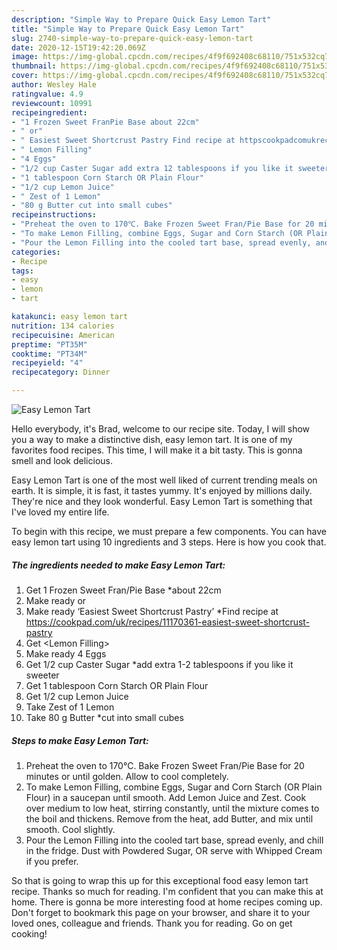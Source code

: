 ```yaml
---
description: "Simple Way to Prepare Quick Easy Lemon Tart"
title: "Simple Way to Prepare Quick Easy Lemon Tart"
slug: 2740-simple-way-to-prepare-quick-easy-lemon-tart
date: 2020-12-15T19:42:20.069Z
image: https://img-global.cpcdn.com/recipes/4f9f692408c68110/751x532cq70/easy-lemon-tart-recipe-main-photo.jpg
thumbnail: https://img-global.cpcdn.com/recipes/4f9f692408c68110/751x532cq70/easy-lemon-tart-recipe-main-photo.jpg
cover: https://img-global.cpcdn.com/recipes/4f9f692408c68110/751x532cq70/easy-lemon-tart-recipe-main-photo.jpg
author: Wesley Hale
ratingvalue: 4.9
reviewcount: 10991
recipeingredient:
- "1 Frozen Sweet FranPie Base about 22cm"
- " or"
- " Easiest Sweet Shortcrust Pastry Find recipe at httpscookpadcomukrecipes11170361easiestsweetshortcrustpastry"
- " Lemon Filling"
- "4 Eggs"
- "1/2 cup Caster Sugar add extra 12 tablespoons if you like it sweeter"
- "1 tablespoon Corn Starch OR Plain Flour"
- "1/2 cup Lemon Juice"
- " Zest of 1 Lemon"
- "80 g Butter cut into small cubes"
recipeinstructions:
- "Preheat the oven to 170℃. Bake Frozen Sweet Fran/Pie Base for 20 minutes or until golden. Allow to cool completely."
- "To make Lemon Filling, combine Eggs, Sugar and Corn Starch (OR Plain Flour) in a saucepan until smooth. Add Lemon Juice and Zest. Cook over medium to low heat, stirring constantly, until the mixture comes to the boil and thickens. Remove from the heat, add Butter, and mix until smooth. Cool slightly."
- "Pour the Lemon Filling into the cooled tart base, spread evenly, and chill in the fridge. Dust with Powdered Sugar, OR serve with Whipped Cream if you prefer."
categories:
- Recipe
tags:
- easy
- lemon
- tart

katakunci: easy lemon tart 
nutrition: 134 calories
recipecuisine: American
preptime: "PT35M"
cooktime: "PT34M"
recipeyield: "4"
recipecategory: Dinner

---
```



![Easy Lemon Tart](https://img-global.cpcdn.com/recipes/4f9f692408c68110/751x532cq70/easy-lemon-tart-recipe-main-photo.jpg)

Hello everybody, it's Brad, welcome to our recipe site. Today, I will show you a way to make a distinctive dish, easy lemon tart. It is one of my favorites food recipes. This time, I will make it a bit tasty. This is gonna smell and look delicious.



Easy Lemon Tart is one of the most well liked of current trending meals on earth. It is simple, it is fast, it tastes yummy. It's enjoyed by millions daily. They're nice and they look wonderful. Easy Lemon Tart is something that I've loved my entire life.


To begin with this recipe, we must prepare a few components. You can have easy lemon tart using 10 ingredients and 3 steps. Here is how you cook that.

<!--inarticleads1-->

##### The ingredients needed to make Easy Lemon Tart:

1. Get 1 Frozen Sweet Fran/Pie Base *about 22cm
1. Make ready  or
1. Make ready  ‘Easiest Sweet Shortcrust Pastry’ *Find recipe at https://cookpad.com/uk/recipes/11170361-easiest-sweet-shortcrust-pastry
1. Get  &lt;Lemon Filling&gt;
1. Make ready 4 Eggs
1. Get 1/2 cup Caster Sugar *add extra 1-2 tablespoons if you like it sweeter
1. Get 1 tablespoon Corn Starch OR Plain Flour
1. Get 1/2 cup Lemon Juice
1. Take  Zest of 1 Lemon
1. Take 80 g Butter *cut into small cubes




<!--inarticleads2-->

##### Steps to make Easy Lemon Tart:

1. Preheat the oven to 170℃. Bake Frozen Sweet Fran/Pie Base for 20 minutes or until golden. Allow to cool completely.
1. To make Lemon Filling, combine Eggs, Sugar and Corn Starch (OR Plain Flour) in a saucepan until smooth. Add Lemon Juice and Zest. Cook over medium to low heat, stirring constantly, until the mixture comes to the boil and thickens. Remove from the heat, add Butter, and mix until smooth. Cool slightly.
1. Pour the Lemon Filling into the cooled tart base, spread evenly, and chill in the fridge. Dust with Powdered Sugar, OR serve with Whipped Cream if you prefer.




So that is going to wrap this up for this exceptional food easy lemon tart recipe. Thanks so much for reading. I'm confident that you can make this at home. There is gonna be more interesting food at home recipes coming up. Don't forget to bookmark this page on your browser, and share it to your loved ones, colleague and friends. Thank you for reading. Go on get cooking!
